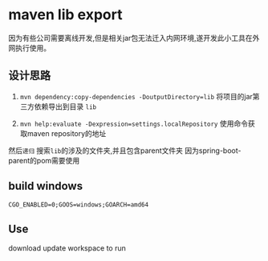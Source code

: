 # maven lib export


因为有些公司需要离线开发,但是相关jar包无法迁入内网环境,遂开发此小工具在外网执行使用。



## 设计思路

1. `mvn dependency:copy-dependencies -DoutputDirectory=lib`
将项目的jar第三方依赖导出到目录 `lib`

2. `mvn help:evaluate -Dexpression=settings.localRepository`
使用命令获取maven repository的地址

然后`递归` 搜索`lib`的涉及的文件夹,并且包含parent文件夹 因为spring-boot-parent的pom需要使用


## build windows

```
CGO_ENABLED=0;GOOS=windows;GOARCH=amd64
```


## Use

download update workspace to run